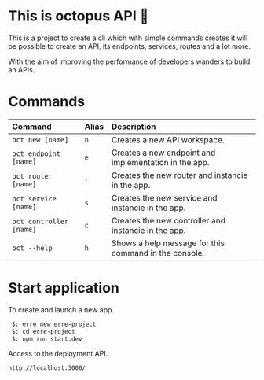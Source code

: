 # This is octopus API 🐙

This is a project to create a cli which with simple commands creates it will be possible to create an API, its endpoints, services, routes and a lot more.

With the aim of improving the performance of developers wanders to build an APIs.

# Commands

| Command | Alias | Description |
| :---------- | :--------- |  :--------- |
| `oct new [name]` | `n` | Creates a new API workspace.|
| `oct endpoint [name]` | `e` | Creates a new endpoint and implementation in the app. |
| `oct router [name]` | `r` | Creates the new router and instancie in the app. |
| `oct service [name]` | `s` | Creates the new service and instancie in the app. |
| `oct controller [name]` | `c` | Creates the new controller and instancie in the app. |
| `oct --help` | `h` | Shows a help message for this command in the console.|

# Start application

To create and launch a new app.

```bash
 $: erre new erre-project 
 $: cd erre-project
 $: npm run start:dev
```

Access to the deployment API.
```bash
http://localhost:3000/
```